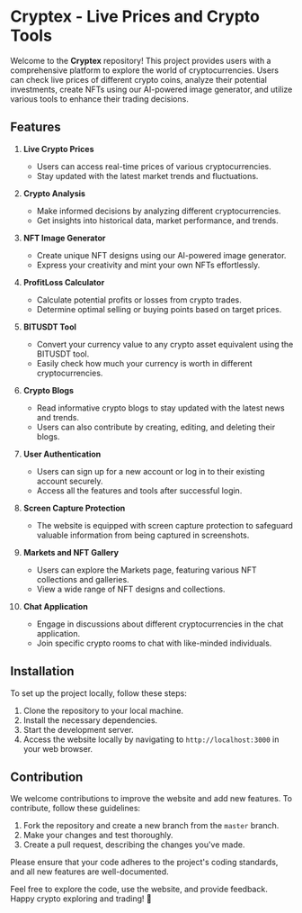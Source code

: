 # Cryptex - Live Prices and Crypto Tools

Welcome to the **Cryptex** repository! This project provides users with a comprehensive platform to explore the world of cryptocurrencies. Users can check live prices of different crypto coins, analyze their potential investments, create NFTs using our AI-powered image generator, and utilize various tools to enhance their trading decisions.

## Features

1. **Live Crypto Prices**
   - Users can access real-time prices of various cryptocurrencies.
   - Stay updated with the latest market trends and fluctuations.

2. **Crypto Analysis**
   - Make informed decisions by analyzing different cryptocurrencies.
   - Get insights into historical data, market performance, and trends.

3. **NFT Image Generator**
   - Create unique NFT designs using our AI-powered image generator.
   - Express your creativity and mint your own NFTs effortlessly.

4. **ProfitLoss Calculator**
   - Calculate potential profits or losses from crypto trades.
   - Determine optimal selling or buying points based on target prices.

5. **BITUSDT Tool**
   - Convert your currency value to any crypto asset equivalent using the BITUSDT tool.
   - Easily check how much your currency is worth in different cryptocurrencies.

6. **Crypto Blogs**
   - Read informative crypto blogs to stay updated with the latest news and trends.
   - Users can also contribute by creating, editing, and deleting their blogs.

7. **User Authentication**
   - Users can sign up for a new account or log in to their existing account securely.
   - Access all the features and tools after successful login.

8. **Screen Capture Protection**
   - The website is equipped with screen capture protection to safeguard valuable information from being captured in screenshots.

9. **Markets and NFT Gallery**
   - Users can explore the Markets page, featuring various NFT collections and galleries.
   - View a wide range of NFT designs and collections.

10. **Chat Application**
    - Engage in discussions about different cryptocurrencies in the chat application.
    - Join specific crypto rooms to chat with like-minded individuals.

## Installation

To set up the project locally, follow these steps:

1. Clone the repository to your local machine.
2. Install the necessary dependencies.
3. Start the development server.
4. Access the website locally by navigating to `http://localhost:3000` in your web browser.

## Contribution

We welcome contributions to improve the website and add new features. To contribute, follow these guidelines:

1. Fork the repository and create a new branch from the `master` branch.
2. Make your changes and test thoroughly.
3. Create a pull request, describing the changes you've made.

Please ensure that your code adheres to the project's coding standards, and all new features are well-documented.

Feel free to explore the code, use the website, and provide feedback. Happy crypto exploring and trading! 🚀
